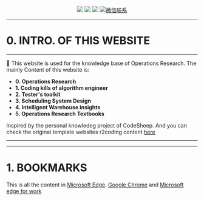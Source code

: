 
<!-- <p align="center">
    <a href="https://www.r2coding.com/" target="_blank">
        <img src="https://cdn.jsdelivr.net/gh/justacoder99/r2coding@master/img/r2coding_logo_index.15y992dieibg.png" width=""/>
    </a>
</p> -->
<!-- ![20240419-170121.jpg](https://s2.loli.net/2024/05/07/CqXjK9WdtsbEegv.jpg) -->

<p align="center">
  <a href="https://blog.csdn.net/weixin_43464653?type=blog" target="_blank"><img src="https://img.shields.io/badge/CSDN-熊猫鹏_梓潼-yellow"></a>
  <a href="https://www.linkedin.com/feed/?trk=guest_homepage-basic_nav-header-signin" target="_blank"><img src="https://img.shields.io/badge/LinkedIn-Wenpeng Li-blue.svg"></a>
  <a href="https://space.bilibili.com/13180854" target="_blank"><img src="https://img.shields.io/badge/bilibili-哔哩哔哩-critical"></a>
  <a href="" target="_blank">
    <img src="https://img.shields.io/badge/WeChat-dominicli316-green.svg" alt="微信联系">
  </a>
</p>

---
# **0. INTRO. OF THIS WEBSITE**
---








 🌟
  This website is used for the knowledge base of Operations Research. 
  The mainly Content of this website is:
  - **0. Operations Research**
  - **1. Coding kills of algorithm engineer**
  - **2. Tester's toolkit**
  - **3. Scheduling System Design**
  - **4. Intelligent Warehouse insights**
  - **5. Operations Research Textbooks**























  Inspired by the personal knowledeg project of CodeSheep. And you can check the original template websites r2coding content [here](./r2coding.md)

---

<!-- <embed src="files/building-a-second-brain-a-proven-method-to-organize-your-digital-life-and-unlock-your-creative-potential-1982167386-9781982167387_compress.pdf" width="600" height="400" type="application/pdf"> -->






---
# **1. BOOKMARKS**
This is  all the content in [Microsoft Edge](./Bookmarks.md).
[Google Chrome](./Boomarks_chrome.md) and [Microsoft edge for work](./bookmarks_hr.md)